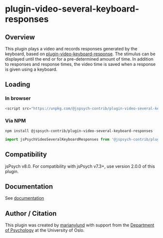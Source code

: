 # plugin-video-several-keyboard-responses

## Overview

This plugin plays a video and records responses generated by the keyboard, based on [plugin-video-keyboard-response](https://www.jspsych.org/latest/plugins/video-keyboard-response). The stimulus can be displayed until the end or for a pre-determined amount of time. In addition to responses and response times, the video time is saved when a response is given using a keyboard.

## Loading

### In browser

```js
<script src="https://unpkg.com/@jspsych-contrib/plugin-video-several-keyboard-responses@3.0.0"></script>
```

### Via NPM

```
npm install @jspsych-contrib/plugin-video-several-keyboard-responses
```

```js
import jsPsychVideoSeveralKeyboardResponses from '@jspsych-contrib/plugin-video-several-keyboard-responses';
```

## Compatibility

jsPsych v8.0. For compatibility with jsPsych v7.3+, use version 2.0.0 of this plugin.

## Documentation

See [documentation](docs/jspsych-video-several-keyboard-responses.md)

## Author / Citation

This plugin was created by [marianylund](https://github.com/marianylund) with support from the [Department of Psychology](https://www.sv.uio.no/psi/english/index.html) at the University of Oslo.
